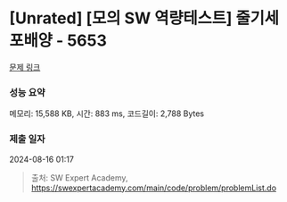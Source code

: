 # [Unrated] [모의 SW 역량테스트] 줄기세포배양 - 5653 

[문제 링크](https://swexpertacademy.com/main/code/problem/problemDetail.do?contestProbId=AWXRJ8EKe48DFAUo) 

### 성능 요약

메모리: 15,588 KB, 시간: 883 ms, 코드길이: 2,788 Bytes

### 제출 일자

2024-08-16 01:17



> 출처: SW Expert Academy, https://swexpertacademy.com/main/code/problem/problemList.do